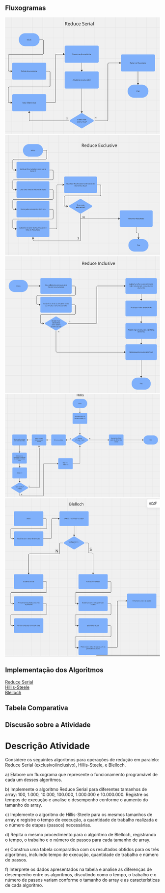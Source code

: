 ## Fluxogramas
![Reduce Serial](image.png) <br>
![Reduce Exclusive](image-1.png) <br>
![Reduce inclusive](image-2.png) <br>
![Hillis](image-3.png) <br>
![Blelloch](image-4.png) <br>

## Implementação dos Algoritmos

[Reduce Serial](https://github.com/ArthurRCastilho/Programacao-Paralela/blob/main/atividades/Implementa%C3%A7%C3%A3o%20Reduce%2C%20Hills%20e%20Blelloch/letra_b.ipynb) <br>
[Hillis-Steele](https://github.com/ArthurRCastilho/Programacao-Paralela/blob/main/atividades/Implementa%C3%A7%C3%A3o%20Reduce%2C%20Hills%20e%20Blelloch/letra_c.ipynb) <br>
[Blelloch](https://github.com/ArthurRCastilho/Programacao-Paralela/blob/main/atividades/Implementa%C3%A7%C3%A3o%20Reduce%2C%20Hills%20e%20Blelloch/letra_d.ipynb) <br>

## Tabela Comparativa

## Discusão sobre a Atividade

# Descrição Atividade
Considere os seguintes algoritmos para operações de redução em paralelo: Reduce Serial (exclusivo/inclusivo), Hillis-Steele, e Blelloch.

a) Elabore um fluxograma que represente o funcionamento programável de cada um desses algoritmos.

b) Implemente o algoritmo Reduce Serial para diferentes tamanhos de array: 100, 1.000, 10.000, 100.000, 1.000.000 e 10.000.000. Registre os tempos de execução e analise o desempenho conforme o aumento do tamanho do array.

c) Implemente o algoritmo de Hillis-Steele para os mesmos tamanhos de array e registre o tempo de execução, a quantidade de trabalho realizada e o número de etapas (passos) necessárias.

d) Repita o mesmo procedimento para o algoritmo de Blelloch, registrando o tempo, o trabalho e o número de passos para cada tamanho de array.

e) Construa uma tabela comparativa com os resultados obtidos para os três algoritmos, incluindo tempo de execução, quantidade de trabalho e número de passos.

f) Interprete os dados apresentados na tabela e analise as diferenças de desempenho entre os algoritmos, discutindo como o tempo, o trabalho e o número de passos variam conforme o tamanho do array e as características de cada algoritmo.
